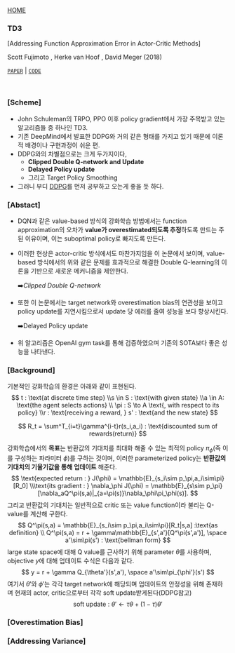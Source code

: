 [HOME](../README.md)

### TD3

[Addressing Function Approximation Error in Actor-Critic Methods]

Scott Fujimoto , Herke van Hoof , David Meger (2018)

[`PAPER`](https://arxiv.org/pdf/1802.09477.pdf)   |	[`CODE`](https://github.com/CUN-bjy/gym-td3-keras)

<br/>

### [Scheme]

- John Schuleman의  TRPO, PPO 이후 policy gradient에서 가장 주목받고 있는 알고리즘들 중 하나인 TD3.
- 기존 DeepMind에서 발표한 DDPG와 거의 같은 형태를 가지고 있기 때문에 이론적 배경이나 구현과정이 쉬운 편.
- DDPG와의 차별점으로는 크게 두가지이다,
  - **Clipped Double Q-network and Update**
  - **Delayed Policy update**
  - 그리고 Target Policy Smoothing
- 그러니 부디 [DDPG](./DDPG.md)를 먼저 공부하고 오는게 좋을 듯 하다.



### [Abstact]

- DQN과 같은 value-based 방식의 강화학습 방법에서는 function approximation의 오차가 **value가 overestimated되도록 추정**하도록 만드는 주된 이유이며, 이는 suboptimal policy로 빠지도록 만든다.

- 이러한 현상은 actor-critic 방식에서도 마찬가지임을 이 논문에서 보이며, value-based 방식에서의 위와 같은 문제를 효과적으로 해결한 Double Q-learning의 이론을 기반으로 새로운 메커니즘을 제안한다.

  :arrow_right:*Clipped Double Q-network*

- 또한 이 논문에서는 target network와 overestimation bias의 연관성을 보이고 policy update를 지연시킴으로서 update 당 에러를 줄여 성능을 보다 향상시킨다.

  :arrow_right:Delayed Policy update

- 위 알고리즘은 OpenAI gym task를 통해 검증하였으며 기존의 SOTA보다 좋은 성능을 나타낸다.



### [Background]

기본적인 강화학습의 환경은 아래와 같이 표현된다.
$$
t : \text{at discrete time step}
\\s \in S : \text{with given state}
\\a \in A: \text{the agent selects actions}
\\ \pi : S \to A \text{, with respect to its policy}
\\r : \text{receiving a reward, } s' : \text{and the new state}
$$

$$
R_t = \sum^T_{i=t}\gamma^{i-t}r(s_i,a_i) : \text{discounted sum of rewards(return)}
$$

강화학습에서의 **목표**는 반환값의 기대치를 최대화 해줄 수 있는 최적의 policy $\pi_\phi$(즉 이를 구성하는 파라미터 $\phi$)를 구하는 것이며, 이러한 parameterized policy는 **반환값의 기대치의 기울기값을 통해 업데이트** 해준다.
$$
\text{expected return : } J(\phi) = \mathbb{E}_{s_i\sim p_\pi,a_i\sim\pi}[R_0]
\\\text{its gradient : } \nabla_\phi J(\phi) = \mathbb{E}_{s\sim p_\pi}[\nabla_aQ^\pi(s,a)|_{a=\pi(s)}\nabla_\phi\pi_\phi(s)].
$$
그리고 반환값의 기대치는 일반적으로 critic 또는 value function이라 불리는 Q-value를 계산해 구한다.
$$
Q^\pi(s,a) = \mathbb{E}_{s_i\sim p_\pi,a_i\sim\pi}[R_t|s,a] :\text{as definition}
\\ Q^\pi(s,a) = r + \gamma\mathbb{E}_{s',a'}[Q^\pi(s',a')], \space a'\sim\pi(s') : \text{bellman form}
$$
large state space에 대해 Q value를 근사하기 위해 parameter $\theta$를 사용하며, objective $y$에 대해 업데이트 수식은 다음과 같다.
$$
y = r + \gamma Q_{\theta'}(s',a'), \space a'\sim\pi_{\phi'}(s')
$$
여기서 $\theta'$와 $\phi'$는 각각 target network에 해당되며 업데이트의 안정성을 위해 존재하며 현재의 actor, critic으로부터 각각 soft update받게된다(DDPG참고)
$$
\text{soft update : } \theta' \gets \tau\theta + (1-\tau)\theta'
$$


### [Overestimation Bias]





### [Addressing Variance]